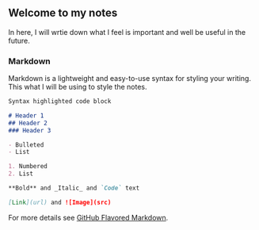 ## Welcome to my notes

In here, I will wrtie down what I feel is important and well be useful in the future.

### Markdown

Markdown is a lightweight and easy-to-use syntax for styling your writing. This what I will be using to style the notes.

```markdown
Syntax highlighted code block

# Header 1
## Header 2
### Header 3

- Bulleted
- List

1. Numbered
2. List

**Bold** and _Italic_ and `Code` text

[Link](url) and ![Image](src)
```

For more details see [GitHub Flavored Markdown](https://guides.github.com/features/mastering-markdown/).

